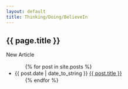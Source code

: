 ```yaml
---
layout: default
title: Thinking/Doing/BelieveIn
---
```

<h2>{{ page.title }}</h2>
<p>New Article</p>
<ul>
　　{% for post in site.posts %}
　　　　<li>{{ post.date | date_to_string }} <a href="{{ site.baseurl }}{{ post.url }}">{{ post.title }}</a></li>
　　{% endfor %}
</ul>
